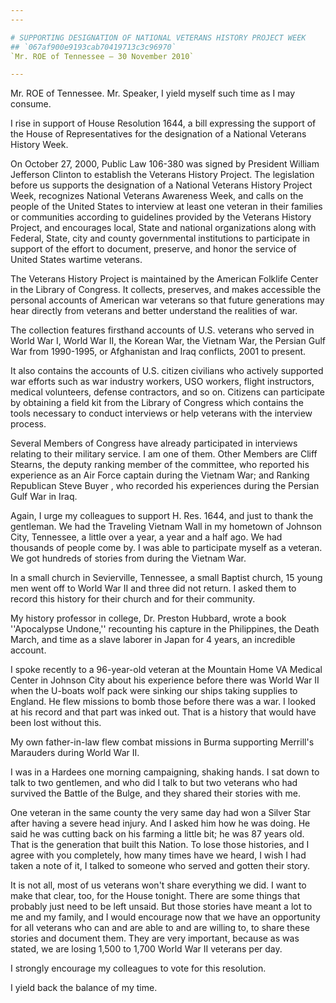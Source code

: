 ```yaml
---
---

# SUPPORTING DESIGNATION OF NATIONAL VETERANS HISTORY PROJECT WEEK
## `067af900e9193cab70419713c3c96970`
`Mr. ROE of Tennessee — 30 November 2010`

---
```



Mr. ROE of Tennessee. Mr. Speaker, I yield myself such time as I may 
consume.

I rise in support of House Resolution 1644, a bill expressing the 
support of the House of Representatives for the designation of a 
National Veterans History Week.

On October 27, 2000, Public Law 106-380 was signed by President 
William Jefferson Clinton to establish the Veterans History Project. 
The legislation before us supports the designation of a National 
Veterans History Project Week, recognizes National Veterans Awareness 
Week, and calls on the people of the United States to interview at 
least one veteran in their families or communities according to 
guidelines provided by the Veterans History Project, and encourages 
local, State and national organizations along with Federal, State, city 
and county governmental institutions to participate in support of the 
effort to document, preserve, and honor the service of United States 
wartime veterans.

The Veterans History Project is maintained by the American Folklife 
Center in the Library of Congress. It collects, preserves, and makes 
accessible the personal accounts of American war veterans so that 
future generations may hear directly from veterans and better 
understand the realities of war.

The collection features firsthand accounts of U.S. veterans who 
served in World War I, World War II, the Korean War, the Vietnam War, 
the Persian Gulf War from 1990-1995, or Afghanistan and Iraq conflicts, 
2001 to present.

It also contains the accounts of U.S. citizen civilians who actively 
supported war efforts such as war industry workers, USO workers, flight 
instructors, medical volunteers, defense contractors, and so on. 
Citizens can participate by obtaining a field kit from the Library of 
Congress which contains the tools necessary to conduct interviews or 
help veterans with the interview process.

Several Members of Congress have already participated in interviews 
relating to their military service. I am one of them. Other Members are 
Cliff Stearns, the deputy ranking member of the committee, who reported 
his experience as an Air Force captain during the Vietnam War; and 
Ranking Republican Steve Buyer , who recorded his experiences during 
the Persian Gulf War in Iraq.

Again, I urge my colleagues to support H. Res. 1644, and just to 
thank the gentleman. We had the Traveling Vietnam Wall in my hometown 
of Johnson City, Tennessee, a little over a year, a year and a half 
ago. We had thousands of people come by. I was able to participate 
myself as a veteran. We got hundreds of stories from during the Vietnam 
War.

In a small church in Sevierville, Tennessee, a small Baptist church, 
15 young men went off to World War II and three did not return. I asked 
them to record this history for their church and for their community.

My history professor in college, Dr. Preston Hubbard, wrote a book 
''Apocalypse Undone,'' recounting his capture in the Philippines, the 
Death March, and time as a slave laborer in Japan for 4 years, an 
incredible account.

I spoke recently to a 96-year-old veteran at the Mountain Home VA 
Medical Center in Johnson City about his experience before there was 
World War II when the U-boats wolf pack were sinking our ships taking 
supplies to England. He flew missions to bomb those before there was a 
war. I looked at his record and that part was inked out. That is a 
history that would have been lost without this.

My own father-in-law flew combat missions in Burma supporting 
Merrill's Marauders during World War II.

I was in a Hardees one morning campaigning, shaking hands. I sat down 
to talk to two gentlemen, and who did I talk to but two veterans who 
had survived the Battle of the Bulge, and they shared their stories 
with me.

One veteran in the same county the very same day had won a Silver 
Star after having a severe head injury. And I asked him how he was 
doing. He said he was cutting back on his farming a little bit; he was 
87 years old. That is the generation that built this Nation. To lose 
those histories, and I agree with you completely, how many times have 
we heard, I wish I had taken a note of it, I talked to someone who 
served and gotten their story.

It is not all, most of us veterans won't share everything we did. I 
want to make that clear, too, for the House tonight. There are some 
things that probably just need to be left unsaid. But those stories 
have meant a lot to me and my family, and I would encourage now that we 
have an opportunity for all veterans who can and are able to and are 
willing to, to share these stories and document them. They are very 
important, because as was stated, we are losing 1,500 to 1,700 World 
War II veterans per day.

I strongly encourage my colleagues to vote for this resolution.

I yield back the balance of my time.